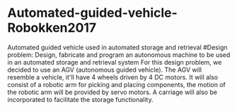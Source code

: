 # Automated-guided-vehicle-Robokken2017
Automated guided vehicle used in automated storage and retrieval
#Design problem: Design, fabricate and program an autonomous machine to be used in an automated storage and retrieval system
 For this design problem, we decided to use an AGV (autonomous guided vehicle). The AGV will resemble a vehicle, it'll have 4 wheels driven by 4 DC motors. It will also consist of a robotic arm for picking and placing components, the motion of the robotic arm will be provided by servo motors. A carriage will also be incorporated to facilitate the storage functionality.
